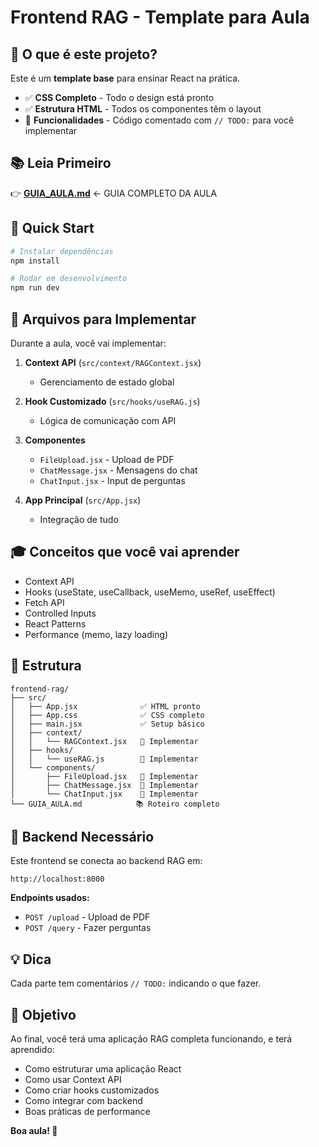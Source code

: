 # Frontend RAG - Template para Aula

## 🎯 O que é este projeto?

Este é um **template base** para ensinar React na prática.

- ✅ **CSS Completo** - Todo o design está pronto
- ✅ **Estrutura HTML** - Todos os componentes têm o layout
- 🔨 **Funcionalidades** - Código comentado com `// TODO:` para você implementar

## 📚 Leia Primeiro

👉 **[GUIA_AULA.md](./GUIA_AULA.md)** ← GUIA COMPLETO DA AULA

## 🚀 Quick Start

```bash
# Instalar dependências
npm install

# Rodar em desenvolvimento
npm run dev
```

## 📁 Arquivos para Implementar

Durante a aula, você vai implementar:

1. **Context API** (`src/context/RAGContext.jsx`)
   - Gerenciamento de estado global

2. **Hook Customizado** (`src/hooks/useRAG.js`)
   - Lógica de comunicação com API

3. **Componentes**
   - `FileUpload.jsx` - Upload de PDF
   - `ChatMessage.jsx` - Mensagens do chat
   - `ChatInput.jsx` - Input de perguntas

4. **App Principal** (`src/App.jsx`)
   - Integração de tudo

## 🎓 Conceitos que você vai aprender

- Context API
- Hooks (useState, useCallback, useMemo, useRef, useEffect)
- Fetch API
- Controlled Inputs
- React Patterns
- Performance (memo, lazy loading)

## 📖 Estrutura

```
frontend-rag/
├── src/
│   ├── App.jsx              ✅ HTML pronto
│   ├── App.css              ✅ CSS completo
│   ├── main.jsx             ✅ Setup básico
│   ├── context/
│   │   └── RAGContext.jsx   🔨 Implementar
│   ├── hooks/
│   │   └── useRAG.js        🔨 Implementar
│   └── components/
│       ├── FileUpload.jsx   🔨 Implementar
│       ├── ChatMessage.jsx  🔨 Implementar
│       └── ChatInput.jsx    🔨 Implementar
└── GUIA_AULA.md            📚 Roteiro completo
```

## 🔗 Backend Necessário

Este frontend se conecta ao backend RAG em:
```
http://localhost:8000
```

**Endpoints usados:**
- `POST /upload` - Upload de PDF
- `POST /query` - Fazer perguntas

## 💡 Dica

Cada parte tem comentários `// TODO:` indicando o que fazer.

## 🎉 Objetivo

Ao final, você terá uma aplicação RAG completa funcionando, e terá aprendido:
- Como estruturar uma aplicação React
- Como usar Context API
- Como criar hooks customizados
- Como integrar com backend
- Boas práticas de performance

**Boa aula! 🚀**
